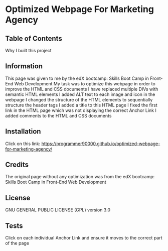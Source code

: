 # Optimized Webpage For Marketing Agency

## Table of Contents
Why I built this project

## Information
This page was given to me by the edX bootcamp: Skills Boot Camp in Front-End Web Development
My task was to optimize this webpage in order to improve the HTML and CSS documents
I have replaced multiple DIVs with semantic HTML elements
I added ALT text to each image and icon in the webpage
I changed the structure of the HTML elements to sequentially structure the header tags
I added a title to this HTML page
I fixed the first link in the HTML page which was not displaying the correct Anchor Link
I added comments to the HTML and CSS documents

## Installation
Click on this link: https://programmer90000.github.io/optimized-webpage-for-marketing-agency/

## Credits
The original page without any optimization was from the edX bootcamp: Skills Boot Camp in Front-End Web Development

## License
GNU GENERAL PUBLIC LICENSE (GPL) version 3.0

## Tests
Click on each individual Anchor Link and ensure it moves to the correct part of the page